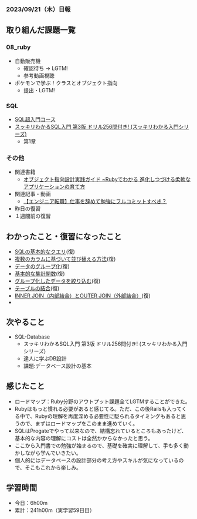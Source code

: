 ### 2023/09/21（木）日報
## 取り組んだ課題一覧

### 08_ruby
  - 自動販売機
    - 確認待ち -> LGTM!
    - 参考動画視聴
  - ポケモンで学ぶ！クラスとオブジェクト指向
    - 提出・LGTM! 
### SQL
  - [SQL超入門コース](https://www.youtube.com/watch?v=CJQDh_mJ1as)
  - [スッキリわかるSQL入門 第3版 ドリル256問付き! (スッキリわかる入門シリーズ)](https://amzn.asia/d/3KRC4qF)
    - 第1章

### その他
<!-- - 模写コーディング
  - [作って学ぶコーディング学習サイト](https://code-step.com/)
    - [【入門編】recipemenu](https://github.com/imahoritatsuki/copyingCoding/tree/main/introductory-recipemenu/output) -->
<!-- - ブログ執筆
  - [Ruby コマンドラインで指定したオプションや引数を扱う「optparse」ライブラリ](https://tatsuki-ju.hatenablog.com/entry/2023/09/16/174148) -->
- 関連書籍
  - [オブジェクト指向設計実践ガイド ~Rubyでわかる 進化しつづける柔軟なアプリケーションの育て方](https://amzn.asia/d/4QTPuwJ)
- 関連記事・動画
  - [【エンジニア転職】仕事を辞めて勉強にフルコミットすべき？](https://youtu.be/8nDDN30ULSc?feature=shared)
- 昨日の復習
- １週間前の復習

## わかったこと・復習になったこと
  - [SQLの基本的なクエリ](https://www.notion.so/SQL-72f06f0950024420bf1252b2ef27148d?pvs=4)(復)
  - [複数のカラムに基づいて並び替える方法](https://www.notion.so/SQL-432eabad1f274708869847a8a3dfc367?pvs=4)(復)
  - [データのグループ化](https://www.notion.so/SQL-d2d4025c655142ebbcb5942626109c61?pvs=4)(復)
  - [基本的な集計関数](https://www.notion.so/SQL-cbaea18632d04519bbb3d9da431793a7?pvs=4)(復)
  - [グループ化したデータを絞り込む](https://www.notion.so/SQL-4d8e9aecc67a437a80b69ec95e116279?pvs=4)(復)
  - [テーブルの結合](https://www.notion.so/SQL-af859470772f42fe9d8669eebe2c911a?pvs=4)(復)
  - [INNER JOIN（内部結合）とOUTER JOIN（外部結合）](https://www.notion.so/SQL-INNER-JOIN-OUTER-JOIN-5d5ba8077058481494a5192c320b5a20?pvs=4)(復)
  - 
## 次やること
- SQL-Database
  - スッキリわかるSQL入門 第3版 ドリル256問付き! (スッキリわかる入門シリーズ)
  - 達人に学ぶDB設計
  - 課題:データベース設計の基本

## 感じたこと
- ロードマップ：Ruby分野のアウトプット課題全てLGTMすることができた。
- Rubyはもっと慣れる必要があると感じてる。ただ、この後Railsも入ってくる中で、Rubyの理解を再度深める必要性に駆られるタイミングもあると思うので、まずはロードマップをこのまま進めていく。
- SQLはProgateでやって以来なので、結構忘れているところもあったけど、基本的な内容の理解にコストは全然かからなかったと思う。
- ここから入門書での勉強が始まるので、基礎を確実に理解して、手も多く動かしながら学んでいきたい。
- 個人的にはデータベースの設計部分の考え方やスキルが気になっているので、そこもこれから楽しみ。

## 学習時間
- 今日：6h00m
- 累計：241h00m（実学習59日目）
